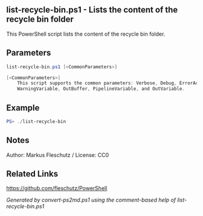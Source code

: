 ## list-recycle-bin.ps1 - Lists the content of the recycle bin folder

This PowerShell script lists the content of the recycle bin folder.

## Parameters
```powershell
list-recycle-bin.ps1 [<CommonParameters>]

[<CommonParameters>]
    This script supports the common parameters: Verbose, Debug, ErrorAction, ErrorVariable, WarningAction, 
    WarningVariable, OutBuffer, PipelineVariable, and OutVariable.
```

## Example
```powershell
PS> ./list-recycle-bin

```

## Notes
Author: Markus Fleschutz / License: CC0

## Related Links
https://github.com/fleschutz/PowerShell

*Generated by convert-ps2md.ps1 using the comment-based help of list-recycle-bin.ps1*
